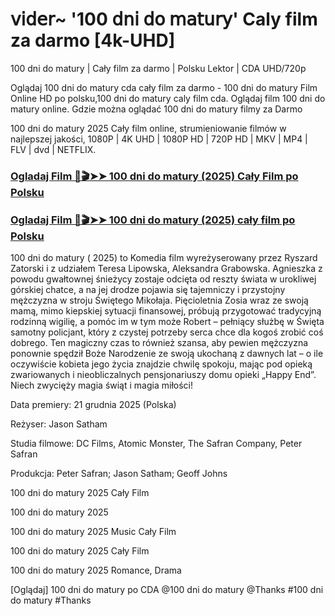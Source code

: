 # 𝗏𝗂𝖽𝖾𝗋~ '100 𝖽𝗇𝗂 𝖽𝗈 𝗆𝖺𝗍𝗎𝗋𝗒' Caly film za darmo [4k-UHD]

100 dni do matury | Cały film za darmo | Polsku Lektor | CDA UHD/720p

Oglądaj 100 dni do matury cda cały film za darmo - 100 dni do matury Film Online HD po polsku,100 dni do matury caly film cda. Oglądaj film 100 dni do matury online. Gdzie można oglądać 100 dni do matury filmy za Darmo

100 dni do matury 2025 Cały film online, strumieniowanie filmów w najlepszej jakości, 1080P | 4K UHD | 1080P HD | 720P HD | MKV | MP4 | FLV | dvd | NETFLIX.

### [Ogladaj Film 📀🎬➤➤ 100 dni do matury (2025) Cały Film po Polsku](https://aaamiiin.com/pl/movie/1327145/100-dni-do-matury--gitover)

### [Ogladaj Film 📀🎬➤➤ 100 dni do matury (2025) cały film po Polsku](https://aaamiiin.com/pl/movie/1327145/100-dni-do-matury--gitover)

100 dni do matury ( 2025) to Komedia film wyreżyserowany przez Ryszard Zatorski i z udziałem Teresa Lipowska, Aleksandra Grabowska. Agnieszka z powodu gwałtownej śnieżycy zostaje odcięta od reszty świata w urokliwej górskiej chatce, a na jej drodze pojawia się tajemniczy i przystojny mężczyzna w stroju Świętego Mikołaja. Pięcioletnia Zosia wraz ze swoją mamą, mimo kiepskiej sytuacji finansowej, próbują przygotować tradycyjną rodzinną wigilię, a pomóc im w tym może Robert – pełniący służbę w Święta samotny policjant, który z czystej potrzeby serca chce dla kogoś zrobić coś dobrego. Ten magiczny czas to również szansa, aby pewien mężczyzna ponownie spędził Boże Narodzenie ze swoją ukochaną z dawnych lat – o ile oczywiście kobieta jego życia znajdzie chwilę spokoju, mając pod opieką zwariowanych i nieobliczalnych pensjonariuszy domu opieki „Happy End”. Niech zwycięży magia świąt i magia miłości!

Data premiery: 21 grudnia 2025 (Polska)

Reżyser: Jason Satham

Studia filmowe: DC Films, Atomic Monster, The Safran Company, Peter Safran

Produkcja: Peter Safran; Jason Satham; Geoff Johns

100 dni do matury 2025 Cały Film

100 dni do matury 2025

100 dni do matury 2025 Music Cały Film

100 dni do matury 2025 Cały Film

100 dni do matury 2025 Romance, Drama

[Oglądaj] 100 dni do matury po CDA @100 dni do matury @Thanks #100 dni do matury #Thanks
